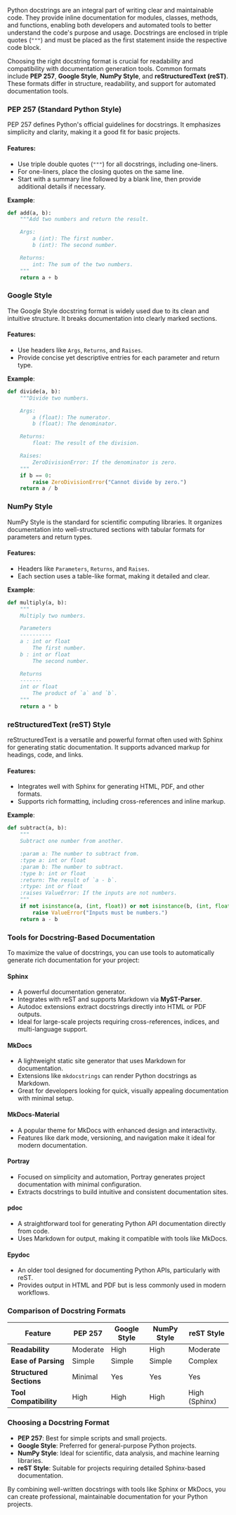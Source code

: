 Python docstrings are an integral part of writing clear and maintainable code. They provide inline documentation for modules, classes, methods, and functions, enabling both developers and automated tools to better understand the code's purpose and usage. Docstrings are enclosed in triple quotes (`"""`) and must be placed as the first statement inside the respective code block.

Choosing the right docstring format is crucial for readability and compatibility with documentation generation tools. Common formats include **PEP 257**, **Google Style**, **NumPy Style**, and **reStructuredText (reST)**. These formats differ in structure, readability, and support for automated documentation tools.


### PEP 257 (Standard Python Style)

PEP 257 defines Python's official guidelines for docstrings. It emphasizes simplicity and clarity, making it a good fit for basic projects.

#### Features:

- Use triple double quotes (`"""`) for all docstrings, including one-liners.
- For one-liners, place the closing quotes on the same line.
- Start with a summary line followed by a blank line, then provide additional details if necessary.

**Example**:

```python
def add(a, b):
    """Add two numbers and return the result.

    Args:
        a (int): The first number.
        b (int): The second number.

    Returns:
        int: The sum of the two numbers.
    """
    return a + b
```


### Google Style

The Google Style docstring format is widely used due to its clean and intuitive structure. It breaks documentation into clearly marked sections.

#### Features:

- Use headers like `Args`, `Returns`, and `Raises`.
- Provide concise yet descriptive entries for each parameter and return type.

**Example**:

```python
def divide(a, b):
    """Divide two numbers.

    Args:
        a (float): The numerator.
        b (float): The denominator.

    Returns:
        float: The result of the division.

    Raises:
        ZeroDivisionError: If the denominator is zero.
    """
    if b == 0:
        raise ZeroDivisionError("Cannot divide by zero.")
    return a / b
```


### NumPy Style

NumPy Style is the standard for scientific computing libraries. It organizes documentation into well-structured sections with tabular formats for parameters and return types.

#### Features:

- Headers like `Parameters`, `Returns`, and `Raises`.
- Each section uses a table-like format, making it detailed and clear.

**Example**:

```python
def multiply(a, b):
    """
    Multiply two numbers.

    Parameters
    ----------
    a : int or float
        The first number.
    b : int or float
        The second number.

    Returns
    -------
    int or float
        The product of `a` and `b`.
    """
    return a * b
```


### reStructuredText (reST) Style

reStructuredText is a versatile and powerful format often used with Sphinx for generating static documentation. It supports advanced markup for headings, code, and links.

#### Features:

- Integrates well with Sphinx for generating HTML, PDF, and other formats.
- Supports rich formatting, including cross-references and inline markup.

**Example**:

```python
def subtract(a, b):
    """
    Subtract one number from another.

    :param a: The number to subtract from.
    :type a: int or float
    :param b: The number to subtract.
    :type b: int or float
    :return: The result of `a - b`.
    :rtype: int or float
    :raises ValueError: If the inputs are not numbers.
    """
    if not isinstance(a, (int, float)) or not isinstance(b, (int, float)):
        raise ValueError("Inputs must be numbers.")
    return a - b
```


### Tools for Docstring-Based Documentation

To maximize the value of docstrings, you can use tools to automatically generate rich documentation for your project:

#### Sphinx

- A powerful documentation generator.
- Integrates with reST and supports Markdown via **MyST-Parser**.
- Autodoc extensions extract docstrings directly into HTML or PDF outputs.
- Ideal for large-scale projects requiring cross-references, indices, and multi-language support.

#### MkDocs

- A lightweight static site generator that uses Markdown for documentation.
- Extensions like `mkdocstrings` can render Python docstrings as Markdown.
- Great for developers looking for quick, visually appealing documentation with minimal setup.

#### MkDocs-Material

- A popular theme for MkDocs with enhanced design and interactivity.
- Features like dark mode, versioning, and navigation make it ideal for modern documentation.

#### Portray

- Focused on simplicity and automation, Portray generates project documentation with minimal configuration.
- Extracts docstrings to build intuitive and consistent documentation sites.

#### pdoc

- A straightforward tool for generating Python API documentation directly from code.
- Uses Markdown for output, making it compatible with tools like MkDocs.

#### Epydoc

- An older tool designed for documenting Python APIs, particularly with reST.
- Provides output in HTML and PDF but is less commonly used in modern workflows.


### Comparison of Docstring Formats

|**Feature**|**PEP 257**|**Google Style**|**NumPy Style**|**reST Style**|
|---|---|---|---|---|
|**Readability**|Moderate|High|High|Moderate|
|**Ease of Parsing**|Simple|Simple|Simple|Complex|
|**Structured Sections**|Minimal|Yes|Yes|Yes|
|**Tool Compatibility**|High|High|High|High (Sphinx)|


### Choosing a Docstring Format

- **PEP 257**: Best for simple scripts and small projects.
- **Google Style**: Preferred for general-purpose Python projects.
- **NumPy Style**: Ideal for scientific, data analysis, and machine learning libraries.
- **reST Style**: Suitable for projects requiring detailed Sphinx-based documentation.

By combining well-written docstrings with tools like Sphinx or MkDocs, you can create professional, maintainable documentation for your Python projects.

